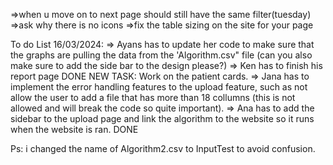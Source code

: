 =>when u move on to next page should still have the same filter(tuesday)
=>ask why there is no icons 
=>fix the table sizing on the site for your page


To do List 16/03/2024:
=> Ayans has to update her code to make sure that the graphs are pulling the data from the 'Algorithm.csv" file (can you also make sure to add the side bar to the design please?)
=> Ken has to finish his report page DONE 
NEW TASK: Work on the patient cards.
=> Jana has to implement the error handling features to the upload feature, such as not allow the user 
to add a file that has more than 18 collumns (this is not allowed and will break the code so quite important).
=> Ana has to add the sidebar to the upload page and link the algorithm to the website so it runs when the website is ran. DONE

Ps: i changed the name of Algorithm2.csv to InputTest to avoid confusion. 